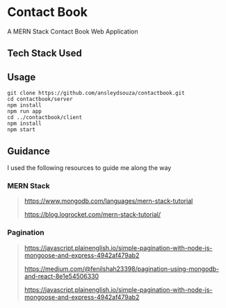 # Contact Book
 A MERN Stack Contact Book Web Application

## Tech Stack Used

## Usage
```
git clone https://github.com/ansleydsouza/contactbook.git
cd contactbook/server
npm install
npm run app
cd ../contactbook/client
npm install
npm start
```

## Guidance

I used the following resources to guide me along the way
### MERN Stack
>https://www.mongodb.com/languages/mern-stack-tutorial
>
>https://blog.logrocket.com/mern-stack-tutorial/

### Pagination
>https://javascript.plainenglish.io/simple-pagination-with-node-js-mongoose-and-express-4942af479ab2
>
>https://medium.com/@fenilshah23398/pagination-using-mongodb-and-react-8e1e54506330
> 
> https://javascript.plainenglish.io/simple-pagination-with-node-js-mongoose-and-express-4942af479ab2